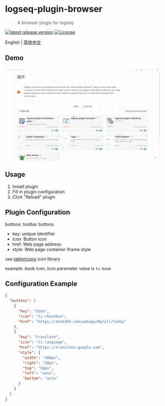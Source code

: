 # logseq-plugin-browser
> A browser plugin for logseq

[![latest release version](https://img.shields.io/github/v/release/haydenull/logseq-plugin-browser)](https://github.com/haydenull/logseq-plugin-browser/releases)
[![License](https://img.shields.io/github/license/haydenull/logseq-plugin-browser?color=blue)](https://github.com/haydenull/logseq-plugin-markdown-table/blob/main/LICENSE)

English | [简体中文](./README-zh_CN.md)

## Demo
![demo](./demo.gif)

## Usage
1. Install plugin
2. Fill in plugin configuration
3. Click "Reload" plugin

## Plugin Configuration

buttons: toolbar buttons
  - key: unique identifier
  - icon: Button icon
  - href: Web page address
  - style: Web page container iframe style

use [tablericons](https://tablericons.com/) icon library

example: book icon, icon parameter value is `ti-book`

## Configuration Example
```json
{
  "buttons": [
    {
      "key": "dida",
      "icon": "ti-checkbox",
      "href": "https://dida365.com/webapp/#q/all/today"
    },
    {
      "key": "translate",
      "icon": "ti-language",
      "href": "https://translate.google.com",
      "style": {
        "width": "400px",
        "right": "20px",
        "top": "50px",
        "left": "auto",
        "bottom": "auto"
      }
    }
  ]
}
```